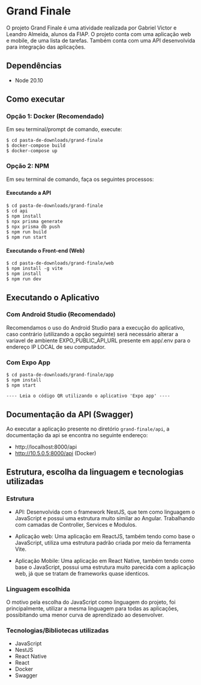 # Grand Finale

O projeto Grand Finale é uma atividade realizada por Gabriel Victor e Leandro Almeida, alunos da FIAP. O projeto conta com uma aplicação web e mobile, de uma lista de tarefas. Também conta com uma API desenvolvida para integração das aplicações.

## Dependências

- Node 20.10

## Como executar

### Opção 1: Docker (Recomendado)

Em seu terminal/prompt de comando, execute:

```
$ cd pasta-de-downloads/grand-finale
$ docker-compose build
$ docker-compose up
```

### Opção 2: NPM

Em seu terminal de comando, faça os seguintes processos:

#### Executando a API

```
$ cd pasta-de-downloads/grand-finale
$ cd api
$ npm install
$ npx prisma generate
$ npx prisma db push
$ npm run build
$ npm run start
```

#### Executando o Front-end (Web)

```
$ cd pasta-de-downloads/grand-finale/web
$ npm install -g vite
$ npm install
$ npm run dev
```

## Executando o Aplicativo

### Com Android Studio (Recomendado)

Recomendamos o uso do Android Studio para a execução do aplicativo, caso contrário (utilizando a opção seguinte) será necessário alterar a variavel de ambiente EXPO_PUBLIC_API_URL presente em app/.env para o endereço IP LOCAL de seu computador.

### Com Expo App

```
$ cd pasta-de-downloads/grand-finale/app
$ npm install
$ npm start

---- Leia o código QR utilizando o aplicativo 'Expo app' ----
```

## Documentação da API (Swagger)

Ao executar a aplicação presente no diretório `grand-finale/api`, a documentação da api se encontra no seguinte endereço:

- http://localhost:8000/api
- http://10.5.0.5:8000/api (Docker)

## Estrutura, escolha da linguagem e tecnologias utilizadas

### Estrutura

- API: Desenvolvida com o framework NestJS, que tem como linguagem o JavaScript e possui uma estrutura muito similar ao Angular. Trabalhando com camadas de Controller, Services e Modulos.

- Aplicação web: Uma aplicação em ReactJS, também tendo como base o JavaScript, utiliza uma estrutura padrão criada por meio da ferramenta Vite.

- Aplicação Mobile: Uma aplicação em React Native, também tendo como base o JavaScript, possui uma estrutura muito parecida com a aplicação web, já que se tratam de frameworks quase identicos.

### Linguagem escolhida

O motivo pela escolha do JavaScript como linguagem do projeto, foi principalmente, utilizar a mesma linguagem para todas as aplicações, possibitando uma menor curva de aprendizado ao desenvolver.

### Tecnologias/Bibliotecas utilizadas

- JavaScript
- NestJS
- React Native
- React
- Docker
- Swagger
